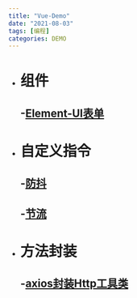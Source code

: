 ```yaml
---
title: "Vue-Demo"
date: "2021-08-03"
tags: [编程]
categories: DEMO
---
```


- # 组件

  ## -[Element-UI表单](https://codepen.io/damuwangs/pen/JjNByBW)

- # 自定义指令

  ## -[防抖](https://codepen.io/damuwangs/pen/mdmjwre)

  ## -[节流](https://codepen.io/damuwangs/pen/jOmpwgv)

- # 方法封装

  ## -[axios封装Http工具类](https://codepen.io/damuwangs/pen/ExXGmww)

